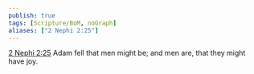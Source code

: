 ```yaml
---
publish: true
tags: [Scripture/BoM, noGraph]
aliases: ["2 Nephi 2:25"]
---
```

[2 Nephi 2:25](https://churchofjesuschrist.org/study/scriptures/bofm/2-ne/2?lang=eng&id=p25#p25) Adam fell that men might be; and men are, that they might have joy.
